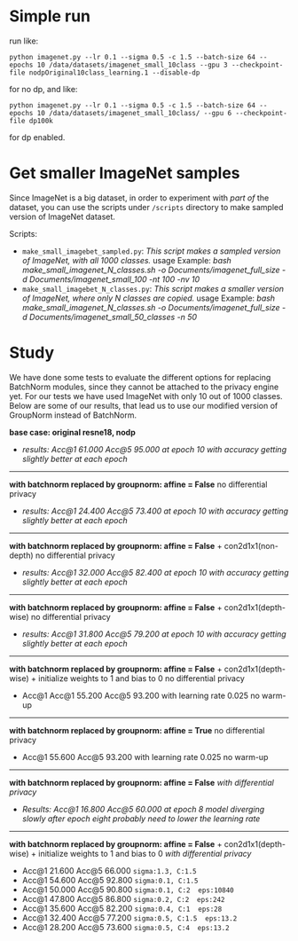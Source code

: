# Simple run
run like:
```
python imagenet.py --lr 0.1 --sigma 0.5 -c 1.5 --batch-size 64 --epochs 10 /data/datasets/imagenet_small_10class --gpu 3 --checkpoint-file nodpOriginal10class_learning.1 --disable-dp

```
for no dp, and like:
```
python imagenet.py --lr 0.1 --sigma 0.5 -c 1.5 --batch-size 64 --epochs 10 /data/datasets/imagenet_small_10class/ --gpu 6 --checkpoint-file dp100k
```
for dp enabled.

# Get smaller ImageNet samples

Since ImageNet is a big dataset, in order to experiment with *part of* the dataset, you can use the scripts under `/scripts` directory to make sampled version of ImageNet dataset.

Scripts:
* `make_small_imagebet_sampled.py`: *This script makes a sampled version of ImageNet, with all 1000 classes.* usage Example: *bash make_small_imagenet_N_classes.sh -o Documents/imagenet_full_size -d Documents/imagenet_small_100 -nt 100 -nv 10*
* `make_small_imagebet_N_classes.py`: *This script makes a smaller version of ImageNet, where only N classes are copied.* usage Example: *bash make_small_imagenet_N_classes.sh -o Documents/imagenet_full_size -d Documents/imagenet_small_50_classes -n 50*

# Study
We have done some tests to evaluate the different options for replacing BatchNorm modules, since they cannot be attached
to the privacy engine yet. For our tests we have used ImageNet with only 10 out of 1000 classes. Below are some of our results,
that lead us to use our modified version of GroupNorm instead of BatchNorm.

**base case: original resne18, nodp**

* *results:    Acc@1 61.000 Acc@5 95.000 at epoch 10 with accuracy getting slightly better at each epoch*
----
**with batchnorm replaced by groupnorm: affine = False**
no differential privacy
* *results:    Acc@1 24.400 Acc@5 73.400 at epoch 10 with accuracy getting slightly better at each epoch*
----
**with batchnorm replaced by groupnorm: affine = False**  + con2d1x1(non-depth)
no differential privacy
* *results:   Acc@1 32.000 Acc@5 82.400 at epoch 10 with accuracy getting slightly better at each epoch*

----
**with batchnorm replaced by groupnorm: affine = False**  + con2d1x1(depth-wise)
no differential privacy
* *results:   Acc@1 31.800 Acc@5 79.200 at epoch 10 with accuracy getting slightly better at each epoch*
---
**with batchnorm replaced by groupnorm: affine = False** + con2d1x1(depth-wise) + initialize weights to 1 and bias to 0
no differential privacy


* Acc@1 Acc@1 55.200 Acc@5 93.200 with learning rate 0.025 no warm-up
---

**with batchnorm replaced by groupnorm: affine = True**
no differential privacy


* Acc@1 55.600 Acc@5 93.200  with learning rate 0.025 no warm-up

------------
**with batchnorm replaced by groupnorm: affine = False**
*with differential privacy*
* *Results: Acc@1 16.800 Acc@5 60.000  at epoch 8 model diverging slowly after epoch eight probably need to lower the learning rate*
----
**with batchnorm replaced by groupnorm: affine = False** + con2d1x1(depth-wise) + initialize weights to 1 and bias to 0
*with differential privacy*
* Acc@1 21.600 Acc@5 66.000  `sigma:1.3, C:1.5`
* Acc@1 54.600 Acc@5 92.800  `sigma:0.1, C:1.5`
* Acc@1 50.000 Acc@5 90.800  `sigma:0.1, C:2  eps:10840`
* Acc@1 47.800 Acc@5 86.800  `sigma:0.2, C:2  eps:242`
* Acc@1 35.600 Acc@5 82.200  `sigma:0.4, C:1  eps:28`
* Acc@1 32.400 Acc@5 77.200  `sigma:0.5, C:1.5  eps:13.2`
* Acc@1 28.200 Acc@5 73.600  `sigma:0.5, C:4  eps:13.2`
